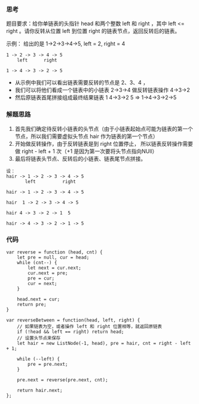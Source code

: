 ### 思考
题目要求：给你单链表的头指针 head 和两个整数 left 和 right ，其中 left <= right 。请你反转从位置 left 到位置 right 的链表节点，返回反转后的链表。

示例： 给出的是 1->2->3->4->5, left = 2, right = 4 
```
1 -> 2 -> 3 -> 4 -> 5
    left      right

1 -> 4 -> 3 -> 2 -> 5
```
- 从示例中我们可以看出链表需要反转的节点是 2、3、4 ，
- 我们可以将他们看成一个链表中的小链表 2->3->4 做反转链表操作 4->3->2
- 然后原链表首尾拼接组成最终结果链表 1 4->3->2 5 => 1->4->3->2->5

### 解题思路
1. 首先我们确定待反转小链表的头节点（由于小链表起始点可能为链表的第一个节点，所以我们需要虚拟头节点 hair 作为链表的第一个节点）
2. 开始做反转操作，由于反转链表是到 right 位置停止， 所以链表反转操作需要做 right - left + 1 次（+1 是因为第一次要将头节点指向NUll）
3. 最后将链表头节点、反转后的小链表、链表尾节点拼接。

```
设：
hair -> 1 -> 2 -> 3 -> 4 -> 5
       left          right

hair -> 1 -> 2 -> 3 -> 4 -> 5

hair  1 -> 2 -> 3 -> 4 -> 5

hair 4 -> 3 -> 2 -> 1  5

hair -> 4 -> 3 -> 2 -> 1 -> 5
```

### 代码
```
var reverse = function (head, cnt) {
    let pre = null, cur = head;
    while (cnt--) {
        let next = cur.next; 
        cur.next = pre;
        pre = cur;
        cur = next;
    }

    head.next = cur;
    return pre;
}

var reverseBetween = function(head, left, right) {
    // 如果链表为空，或者操作 left 和 right 位置相等，就返回原链表
    if (!head && left == right) return head;
    // 设置头节点来保存
    let hair = new ListNode(-1, head), pre = hair, cnt = right - left + 1;

    while (--left) {
        pre = pre.next;
    }

    pre.next = reverse(pre.next, cnt);

    return hair.next;
};
```
